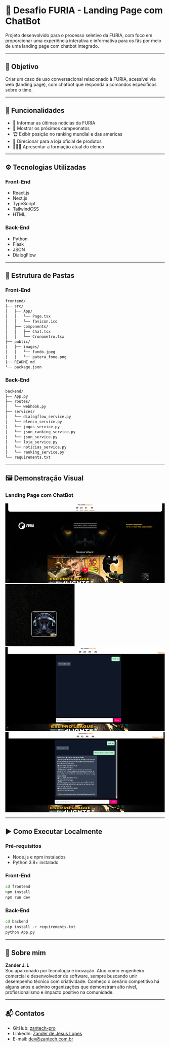 
# 🐾 Desafio FURIA - Landing Page com ChatBot

Projeto desenvolvido para o processo seletivo da FURIA, com foco em proporcionar uma experiência interativa e informativa para os fãs por meio de uma landing page com chatbot integrado.

---

## 📌 Objetivo

Criar um caso de uso conversacional relacionado à FURIA, acessível via web (landing page), com chatbot que responda a comandos específicos sobre o time.

---

## 🧠 Funcionalidades

- 📰 Informar as últimas notícias da FURIA
- 📆 Mostrar os próximos campeonatos
- 🏆 Exibir posição no ranking mundial e das americas
- 🛒 Direcionar para a loja oficial de produtos
- 🧑‍🤝‍🧑 Apresentar a formação atual do elenco

---

## ⚙️ Tecnologias Utilizadas

### Front-End
- React.js
- Next.js
- TypeScript
- TailwindCSS
- HTML

### Back-End
- Python
- Flask
- JSON
- DialogFlow

---

## 📂 Estrutura de Pastas

### Front-End
```
frontend/
├── src/
│   ├── App/
│   │   └── Page.tsx
│   │   └── favicon.ico
│   ├── components/
│   │   ├── Chat.tsx
│   │   └── Cronometro.tsx
├── public/
│   ├── images/
│   │   └── fundo.jpeg
│   │   └── patera_fone.png
├── README.md
└── package.json
```

### Back-End
```
backend/
├── App.py
├── routes/
│   └── webhook.py
├── services/
│   └── dialogflow_service.py
│   └── elenco_service.py
│   └── jogos_service.py
│   └── json_ranking_service.py
│   └── json_service.py
│   └── loja_service.py
│   └── noticias_service.py
│   └── ranking_service.py
└── requirements.txt
```

---

## 🖼️ Demonstração Visual

### Landing Page com ChatBot

![Landing Page Screenshot](landingPage.png)
![Landing Page Screenshot](Icone_chat.png)
![Landing Page Screenshot](telachat.png)
![Landing Page Screenshot](telaChat_2.png)

---

## ▶️ Como Executar Localmente

### Pré-requisitos
- Node.js e npm instalados
- Python 3.8+ instalado

### Front-End
```bash
cd frontend
npm install
npm run dev
```

### Back-End
```bash
cd backend
pip install -r requirements.txt
python App.py
```

---

## 👤 Sobre mim

**Zander J. L**  
Sou apaixonado por tecnologia e inovação. Atuo como engenheiro comercial e desenvolvedor de software, sempre buscando unir desempenho técnico com criatividade. Conheço o cenário competitivo há alguns anos e admiro organizações que demonstram alto nível, profissionalismo e impacto positivo na comunidade.

---

## 📬 Contatos

- GitHub: [zantech-pro](https://github.com/zantech-pro)
- LinkedIn: [Zander de Jesus Lopes](https://www.linkedin.com/in/zander-de-jesus-lopes-0854a775/)
- E-mail: dev@zantech.com.br
